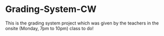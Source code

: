 # Grading-System-CW
This is the grading system project which was given by the teachers in the onsite (Monday, 7pm to 10pm) class to do!
